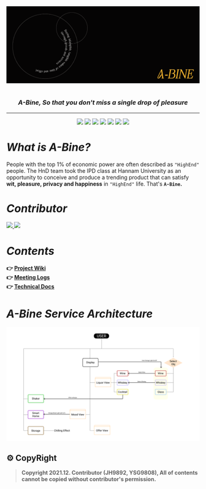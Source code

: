 <div>
  <img src="https://github.com/JH9892/A_bine/blob/main/docs/headerImg.png" align="center"></img>
</div><br/>

<h3 align="center"><i>A-Bine, So that you don't miss a single drop of pleasure</i></h3>

---  

<div align="center">
  <img src="https://img.shields.io/badge/ HTML5-E34F26?style=flat&logo=HTML5&logoColor=ffffff">
  <img src="https://img.shields.io/badge/ CSS3-1572B6?style=flat&logo=CSS3&logoColor=ffffff">
  <img src="https://img.shields.io/badge/ JavaScript ES7-F7DF1E?style=flat&logo=JavaScript&logoColor=ffffff">
  <img src="https://img.shields.io/badge/ Node v16.13.0-339933?style=flat&logo=Node.js&logoColor=ffffff">
  <img src="https://img.shields.io/badge/ Firebase v9.6.0-FF7139?style=flat&logo=Firebase&logoColor=FFCA28">
  <img src="https://img.shields.io/badge/ Wifi D1 R1-00979D?style=flat&logo=Arduino&logoColor=ffffff">
  <img src="https://img.shields.io/badge/ Raspberry Pi 4-A22846?style=flat&logo=Raspberry Pi&logoColor=ffffff">
</div>

# *What is A-Bine?*
  People with the top 1% of economic power are often described as `"HighEnd"` people. The HnD team took the IPD class at Hannam University as an opportunity to conceive and produce a trending product that can satisfy **wit, pleasure, privacy and happiness** in `"HighEnd"` life. That's **`A-Bine`.**
  

# *Contributor*
<a href="https://github.com/JH9892">
      <img src=https://img.shields.io/badge/HnD:FE_Developer-JH9892-ff4529?style=flatsquare&labelColor=fc9228 />
</a>
<a href="https://github.com/YSG9808" align="center">
      <img src=https://img.shields.io/badge/HnD:Embedded_Developer-YSG9808-c857ff?style=flatsquare&labelColor=000278 />
</a>
  
# *Contents*
**👉 [Project Wiki](https://hunspace.notion.site/A-Bine-a4fa152edd3645afb18cb5e019446d34)**  
**👉 [Meeting Logs](https://hunspace.notion.site/Meeting-Log-6cd20d1714ff4a7bb36ccf3c087bd464)**  
**👉 [Technical Docs](https://hunspace.notion.site/Dev-Story-9f43764f02d04ecd9b1dd9d9f3c94cee)**  
  
# *A-Bine Service Architecture*
![service Architecture](https://github.com/JH9892/A_bine/blob/main/ref/Service%20Architecture/Prototype%20Architecture.png)  
  
## **⚙ CopyRight**
>**Copyright 2021.12. Contributor (JH9892, YSG9808), All of contents cannot be copied without contributor's permission.**
